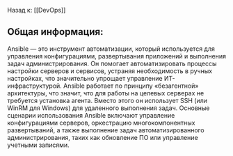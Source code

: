 Назад к: [[DevOps]]

## Общая информация:
Ansible — это инструмент автоматизации, который используется для управления конфигурациями, развертывания приложений и выполнения задач администрирования. Он помогает автоматизировать процессы настройки серверов и сервисов, устраняя необходимость в ручных настройках, что значительно упрощает управление ИТ-инфраструктурой. Ansible работает по принципу «безагентной» архитектуры, что значит, что для работы на целевых серверах не требуется установка агента. Вместо этого он использует SSH (или WinRM для Windows) для удаленного выполнения задач. Основные сценарии использования Ansible включают управление конфигурациями серверов, оркестрацию многокомпонентных развертываний, а также выполнение задач автоматизированного администрирования, таких как обновление ПО или управление учетными записями.